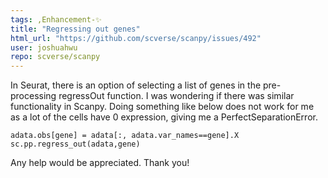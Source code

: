 ```yaml
---
tags: ,Enhancement-✨
title: "Regressing out genes"
html_url: "https://github.com/scverse/scanpy/issues/492"
user: joshuahwu
repo: scverse/scanpy
---
```


In Seurat, there is an option of selecting a list of genes in the pre-processing regressOut function. I was wondering if there was similar functionality in Scanpy. Doing something like below does not work for me as a lot of the cells have 0 expression, giving me a PerfectSeparationError.

`adata.obs[gene] = adata[:, adata.var_names==gene].X`
`sc.pp.regress_out(adata,gene)`

Any help would be appreciated. Thank you!